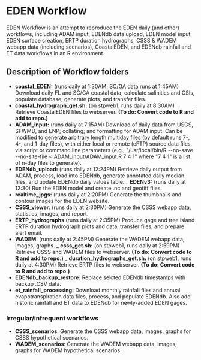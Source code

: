 # EDEN Workflow

EDEN Workflow is an attempt to reproduce the EDEN daily (and other) workflows, including ADAM input, EDENdb data upload, EDEN model input, EDEN surface creation, ERTP duration hydrographs, CSSS & WADEM webapp data (including scenarios), CoastalEDEN, and EDENdb rainfall and ET data workflows in an R environment.

## Description of Workflow folders

- **coastal_EDEN:** (runs daily at 1:30AM; SC/GA data runs at 1:45AM) Download daily FL and SC/GA coastal data, calculate salinities and CSIs, populate database, generate plots, and transfer files.
- **coastal_hydrograph_get.sh:** (on stpweb1, runs daily at 8:30AM) Retrieve CoastalEDEN files to webserver. **(To do: Convert code to R and add to repo.)**
- **ADAM_input:** (runs daily at 7:15AM) Download of daily data from USGS, SFWMD, and ENP; collating; and formatting for ADAM input. Can be modified to generate arbitrary length multiday files (by default runs 7-, 4-, and 1-day files), with either local or remote (eFTP) source data files, via script or command line parameters (e.g., "/usr/local/bin/R --no-save --no-site-file < ADAM_input/ADAM_input.R 7 4 1" where "7 4 1" is a list of n-day files to generate).
- **EDENdb_upload:** (runs daily at 12:24PM) Retrieve daily output from ADAM, process, load into EDENdb, generate annotated daily median files, and update EDENdb daily values table.
_ **EDENv3:** (runs daily at 12:30) Run the EDEN model and create .nc and geotiff files.
- **realtime_jpgs:** (runs daily at 2:20PM) Generate the thumbnails and contour images for the EDEN website.
- **CSSS_viewer**: (runs daily at 2:30PM) Generate the CSSS webapp data, statistics, images, and report.
- **ERTP_hydrographs** (runs daily at 2:35PM) Produce gage and tree island ERTP duration hydrograph plots and data, transfer files, and prepare alert email.
- **WADEM**: (runs daily at 2:45PM) Generate the WADEM webapp data, images, graphs.
_ **csss_get.sh:** (on stpweb1, runs daily at 2:59PM) Retrieve CSSS and WADEM files to webserver. **(To do: Convert code to R and add to repo.)**
_ **duration_hydrographs_get.sh:** (on stpweb1, runs daily at 4:30PM) Retrieve ERTP files to webserver. **(To do: Convert code to R and add to repo.)**
- **EDENdb_backup_restore:** Replace selcted EDENdb timestamps with backup .CSV data.
- **et_rainfall_processing:** Download monthly rainfall files and annual evapotranspiration data files, process, and populate EDENdb. Also add historic rainfall and ET data to EDENdb for newly-added EDEN gages.

### Irregular/infrequent workflows
- **CSSS_scenarios**: Generate the CSSS webapp data, images, graphs for CSSS hypothetical scenarios.
- **WADEM_scenarios**: Generate the WADEM webapp data, images, graphs for WADEM hypothetical scenarios.

